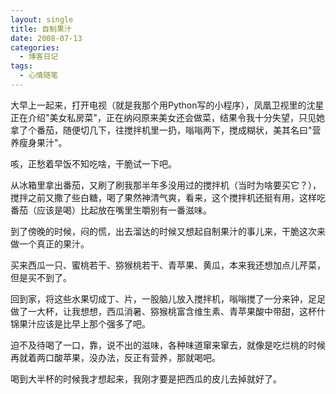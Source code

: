 ```yaml
---
layout: single
title: 自制果汁
date: 2008-07-13
categories:
  - 博客日记
tags:
  - 心情随笔
---
```


大早上一起来，打开电视（就是我那个用Python写的小程序），凤凰卫视里的沈星正在介绍\"美女私房菜\"，正在纳闷原来美女还会做菜，结果令我十分失望，只见她拿了个番茄，随便切几下，往搅拌机里一扔，嗡嗡两下，搅成糊状，美其名曰\"营养瘦身果汁\"。

咳，正愁着早饭不知吃啥，干脆试一下吧。

从冰箱里拿出番茄，又刷了刷我那半年多没用过的搅拌机（当时为啥要买它？），搅拌之前又撒了些白糖，喝了果然神清气爽，看来，这个搅拌机还挺有用，这样吃番茄（应该是喝）比起放在嘴里生嚼别有一番滋味。

到了傍晚的时候，闷的慌，出去溜达的时候又想起自制果汁的事儿来，干脆这次来做一个真正的果汁。

买来西瓜一只、蜜桃若干、猕猴桃若干、青苹果、黄瓜，本来我还想加点儿芹菜，但是买不到了。

回到家，将这些水果切成丁、片，一股脑儿放入搅拌机，嗡嗡搅了一分来钟，足足做了一大杯，让我想想，西瓜消暑、猕猴桃富含维生素、青苹果酸中带甜，这杯什锦果汁应该是比早上那个强多了吧。

迫不及待喝了一口，靠，说不出的滋味，各种味道窜来窜去，就像是吃烂桃的时候再就着两口酸苹果，没办法，反正有营养，那就喝吧。

喝到大半杯的时候我才想起来，我刚才要是把西瓜的皮儿去掉就好了。
